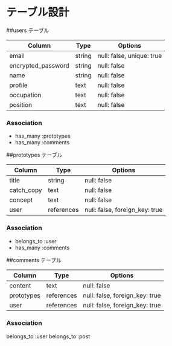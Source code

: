 # テーブル設計

##users テーブル

| Column             | Type   | Options                   |
| ------------------ | ------ | ------------------------- |
| email              | string | null: false, unique: true |
| encrypted_password | string | null: false               |
| name               | string | null: false               |
| profile            | text   | null: false               |
| occupation         | text   | null: false               |
| position           | text   | null: false               |

### Association

- has_many :prototypes
- has_many :comments

##prototypes テーブル

| Column                | Type       | Options                        |
| --------------------- | ---------- | ------------------------------ |
| title                 | string     | null: false                    |
| catch_copy            | text       | null: false                    |
| concept               | text       | null: false                    |
| user                  | references | null: false, foreign_key: true |

### Association
- belongs_to :user
- has_many :comments

##comments テーブル

| Column                | Type       | Options                        |
| --------------------- | ---------- | ------------------------------ |
| content               | text       | null: false                    |
| prototypes            | references | null: false, foreign_key: true |
| user                  | references | null: false, foreign_key: true |

### Association

  belongs_to :user
  belongs_to :post
